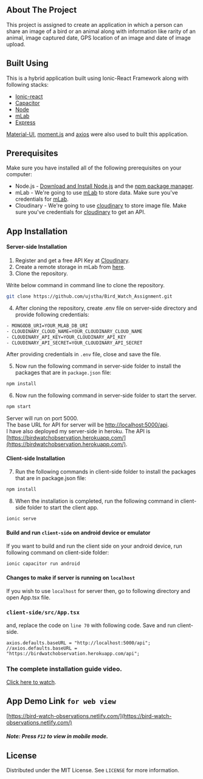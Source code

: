 ## About The Project
This project is assigned to create an application in which a person can share an image of a bird or an animal along with information like rarity of an animal, image captured date, GPS location of an image and date of image upload.

## Built Using
This is a hybrid application built using Ionic-React Framework along with following stacks:

- [Ionic-react](https://ionicframework.com/docs/react)
- [Capacitor](https://capacitor.ionicframework.com)
- [Node](https://nodejs.org/en)
- [mLab](https://mlab.com)
- [Express](https://expressjs.com)

[Material-UI](https://material-ui.com), [moment.js](https://momentjs.com/) and [axios](https://github.com/axios/axios) were also used to built this application.

## Prerequisites
Make sure you have installed all of the following prerequisites on your computer:

- Node.js - [Download and Install Node.js](https://nodejs.org/en/) and the [npm package manager](https://www.npmjs.com/get-npm).
- mLab - We're going to use [mLab](https://www.mlab.com/) to store data. Make sure you've credentials for [mLab](https://www.mlab.com/).
- Cloudinary - We're going to use [cloudinary](https://cloudinary.com/) to store image file. Make sure you've credentials for [cloudinary](https://cloudinary.com/) to get an API.

## App Installation

#### Server-side Installation

1. Register and get a free API Key at [Cloudinary](https://cloudinary.com/).
2. Create a remote storage in mLab from [here](https://mlab.com/create/wizard#PlanType-Provider).
3. Clone the repository.

Write below command in command line to clone the repository.

```sh
git clone https://github.com/ujstha/Bird_Watch_Assignment.git
```

4. After cloning the repository, create .env file on server-side directory and provide following credentials: 

```sh
- MONGODB_URI=YOUR_MLAB_DB_URI
- CLOUDINARY_CLOUD_NAME=YOUR_CLOUDINARY_CLOUD_NAME
- CLOUDINARY_API_KEY=YOUR_CLOUDINARY_API_KEY
- CLOUDINARY_API_SECRET=YOUR_CLOUDINARY_API_SECRET
```
After providing credentials in `.env` file, close and save the file.

5. Now run the following command in server-side folder to install the packages that are in `package.json` file: 

```sh
npm install
```

6. Now run the following command in server-side folder to start the server.

```sh
npm start
```
Server will run on port 5000. <br />
The base URL for API for server will be [http://localhost:5000/api](http://localhost:5000/api). <br />
I have also deployed my server-side in heroku. The API is [https://birdwatchobservation.herokuapp.com/](https://birdwatchobservation.herokuapp.com/).

#### Client-side Installation

7. Run the following commands in client-side folder to install the packages that are in package.json file:

```sh
npm install
```

8. When the installation is completed, run the following command in client-side folder to start the client app.

```sh
ionic serve
```

#### Build and run `client-side` on android device or emulator
If you want to build and run the client side on your android device, run following command on client-side folder: <br />

```sh
ionic capacitor run android
```

#### Changes to make if server is running on `localhost`
If you wish to use ` localhost ` for server then, go to following directory and open App.tsx file.
### `client-side/src/App.tsx`

and, replace the code on `line 70` with following code. Save and run client-side.

```JS
axios.defaults.baseURL = "http://localhost:5000/api";
//axios.defaults.baseURL = "https://birdwatchobservation.herokuapp.com/api"; 
```
### The complete installation guide video. 

[Click here to watch](https://www.youtube.com/watch?v=OJYqJOw5PIs).

## App Demo Link `for web view`

[https://bird-watch-observations.netlify.com/](https://bird-watch-observations.netlify.com/)
##### Note: Press ` F12 ` to view in mobile mode.


## License

Distributed under the MIT License. See `LICENSE` for more information.


